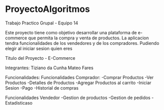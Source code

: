 # ProyectoAlgoritmos
Trabajo Practico Grupal - Equipo 14

Este proyecto tiene como objetivo desarrollar una plataforma de e-commerce que permita la compra y venta de productos.
La aplicacion tendra funcionalidades de los vendedores y de los compradores. Pudiendo elegir al iniciar sesion quien eres

Titulo del Proyecto - E-Commerce

Integrantes:
Tiziano da Cunha
Mateo Fares

Funcionalidades:
Funcionalidades Comprador:
-Comprar Productos
-Ver Productos
-Detalles de Productos
-Agregar Productos al carrito
-Iniciar Sesion
-Pago
-Historial de compras

Funcionalidades Vendedor
-Gestion de productos
-Gestion de pedidos
-Estadisticaso

